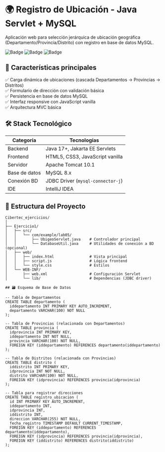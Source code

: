 # 🌍 Registro de Ubicación - Java Servlet + MySQL

Aplicación web para selección jerárquica de ubicación geográfica (Departamento/Provincia/Distrito) con registro en base de datos MySQL.

![Badge](https://img.shields.io/badge/Java-17%2B-orange)
![Badge](https://img.shields.io/badge/Servlet-Jakarta%20EE-blue)
![Badge](https://img.shields.io/badge/MySQL-8.x-lightblue)

## 🚀 Características principales

✅ Carga dinámica de ubicaciones (cascada Departamentos → Provincias → Distritos)  
✅ Formulario de dirección con validación básica  
✅ Persistencia en base de datos MySQL  
✅ Interfaz responsive con JavaScript vanilla  
✅ Arquitectura MVC básica  

## 🛠️ Stack Tecnológico

| Categoría       | Tecnologías                     |
|-----------------|---------------------------------|
| Backend         | Java 17+, Jakarta EE Servlets   |
| Frontend        | HTML5, CSS3, JavaScript vanilla |
| Servidor        | Apache Tomcat 10.1              |
| Base de datos   | MySQL 8.x                       |
| Conexión BD     | JDBC Driver (`mysql-connector-j`)|
| IDE             | IntelliJ IDEA                   |

## 📂 Estructura del Proyecto

```plaintext
Cibertec_ejercicios/
│
├── Ejercicio1/
│   ├── src/
│   │   └── com/example/lab05/
│   │       ├── UbigeoServlet.java    # Controlador principal
│   │       └── DatabaseUtil.java     # Utilidades de conexión a BD (opcional)
│   ├── web/
│   │   ├── index.html                # Vista principal
│   │   ├── script.js                 # Lógica frontend
│   │   └── style.css                 # Estilos
│   └── WEB-INF/
│       ├── web.xml                   # Configuración Servlet
│       └── lib/                      # Dependencias (JDBC driver)

## 🗃️ Esquema de Base de Datos

-- Tabla de Departamentos
CREATE TABLE departamento (
  iddepartamento INT PRIMARY KEY AUTO_INCREMENT,
  departamento VARCHAR(100) NOT NULL
);

-- Tabla de Provincias (relacionada con Departamentos)
CREATE TABLE provincia (
  idprovincia INT PRIMARY KEY,
  iddepartamento INT NOT NULL,
  provincia VARCHAR(100) NOT NULL,
  FOREIGN KEY (iddepartamento) REFERENCES departamento(iddepartamento)
);

-- Tabla de Distritos (relacionada con Provincias)
CREATE TABLE distrito (
  iddistrito INT PRIMARY KEY,
  idprovincia INT NOT NULL,
  distrito VARCHAR(100) NOT NULL,
  FOREIGN KEY (idprovincia) REFERENCES provincia(idprovincia)
);

-- Tabla para registrar direcciones
CREATE TABLE registro_ubicacion (
  id INT PRIMARY KEY AUTO_INCREMENT,
  iddepartamento INT,
  idprovincia INT,
  iddistrito INT,
  direccion VARCHAR(255) NOT NULL,
  fecha_registro TIMESTAMP DEFAULT CURRENT_TIMESTAMP,
  FOREIGN KEY (iddepartamento) REFERENCES departamento(iddepartamento),
  FOREIGN KEY (idprovincia) REFERENCES provincia(idprovincia),
  FOREIGN KEY (iddistrito) REFERENCES distrito(iddistrito)
);

